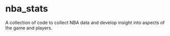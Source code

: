 # nba_stats
A collection of code to collect NBA data and develop insight into aspects of the game and players.
